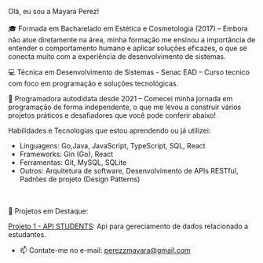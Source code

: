 Olá, eu sou a Mayara Perez! 
<br>
<br>
🎓 Formada em Bacharelado em Estética e Cosmetologia (2017) – Embora não atue diretamente na área, minha formação me ensinou a importância de entender o comportamento humano e aplicar soluções eficazes, o que se conecta muito com a experiência de desenvolvimento de sistemas.

💻 Técnica em Desenvolvimento de Sistemas - Senac EAD – Curso tecnico com foco em programação e soluções tecnológicas.

🚀 Programadora autodidata desde 2021 – Comecei minha jornada em programação de forma independente, o que me levou a construir vários projetos práticos e desafiadores que você pode conferir abaixo!

Habilidades e Tecnologias que estou aprendendo ou já utilizei:
- Linguagens: Go,Java, JavaScript, TypeScript, SQL, React
- Frameworks: Gin (Go), React
- Ferramentas: Git, MySQL, SQLite
- Outros: Arquitetura de software, Desenvolvimento de APIs RESTful, Padrões de projeto (Design Patterns)

<br>
<br>
📂 Projetos em Destaque:

[Projeto 1 - API STUDENTS](https://github.com/MayaraPerez/api-students): Api para gereciamento de dados relacionado a estudantes.


- 📫 Contate-me no e-mail: perezzmayara@gmail.com

